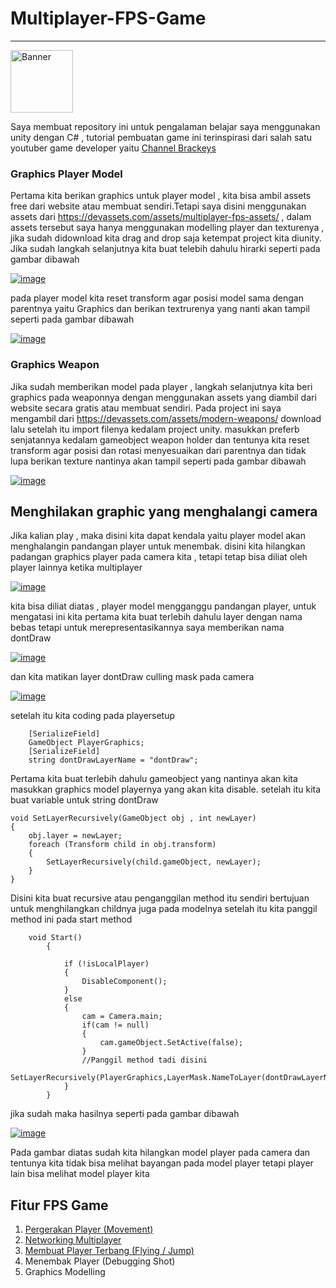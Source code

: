 # Multiplayer-FPS-Game
<hr>
<a href="https://ibb.co/tKKkj19"><img src="https://i.ibb.co/2hhmVpT/Banner.jpg" style="width:100px; margin-left:auto; margin-right:auto;" alt="Banner" border="0"></a>


Saya membuat repository ini untuk pengalaman belajar saya menggunakan unity dengan C# , tutorial pembuatan game ini terinspirasi dari salah satu youtuber game developer yaitu [Channel Brackeys](https://www.youtube.com/user/Brackeys)


### Graphics Player Model 

Pertama kita berikan graphics untuk player model , kita bisa ambil assets free dari website atau membuat sendiri.Tetapi saya disini menggunakan assets dari https://devassets.com/assets/multiplayer-fps-assets/ , dalam assets tersebut saya hanya menggunakan modelling player dan texturenya , jika sudah didownload kita drag and drop saja ketempat project kita diunity. Jika sudah langkah selanjutnya kita buat telebih dahulu hirarki seperti pada gambar dibawah

<a href="https://imgbb.com/"><img src="https://i.ibb.co/QDwMcXF/image.png" alt="image" border="0"></a>

pada player model kita reset transform agar posisi model sama dengan parentnya yaitu Graphics dan berikan textrurenya yang nanti akan tampil seperti pada gambar dibawah

<a href="https://imgbb.com/"><img src="https://i.ibb.co/qdX00f2/image.png" alt="image" border="0"></a>


### Graphics Weapon

Jika sudah memberikan model pada player , langkah selanjutnya kita beri graphics pada weaponnya dengan menggunakan assets yang diambil dari website secara gratis atau membuat sendiri. Pada project ini saya mengambil dari  https://devassets.com/assets/modern-weapons/  download lalu setelah itu import filenya kedalam project unity.
masukkan preferb senjatannya kedalam gameobject weapon holder dan tentunya kita reset transform agar posisi dan rotasi menyesuaikan dari parentnya dan tidak lupa berikan texture nantinya akan tampil seperti pada gambar dibawah 

<a href="https://imgbb.com/"><img src="https://i.ibb.co/yQjP1yc/image.png" alt="image" border="0"></a>


## Menghilakan graphic yang menghalangi camera

Jika kalian play , maka disini kita dapat kendala yaitu player model akan menghalangin pandangan player untuk menembak. disini kita hilangkan padangan graphics player pada camera kita , tetapi tetap bisa diliat oleh player lainnya ketika multiplayer 

<a href="https://ibb.co/hF63y7f"><img src="https://i.ibb.co/gZ2k3jV/image.png" alt="image" border="0"></a>

kita bisa diliat diatas , player model mengganggu pandangan player, untuk mengatasi ini kita pertama kita buat terlebih dahulu layer dengan nama bebas tetapi untuk merepresentasikannya saya memberikan nama dontDraw 

<a href="https://imgbb.com/"><img src="https://i.ibb.co/G2HPCPL/image.png" alt="image" border="0"></a>

dan kita matikan layer dontDraw culling mask pada camera

<a href="https://imgbb.com/"><img src="https://i.ibb.co/6r6w3cf/image.png" alt="image" border="0"></a>

setelah itu kita coding pada playersetup

        [SerializeField]
        GameObject PlayerGraphics;
        [SerializeField]
        string dontDrawLayerName = "dontDraw";

Pertama kita buat terlebih dahulu gameobject yang nantinya akan kita masukkan graphics model playernya yang akan kita disable.
setelah itu kita buat variable untuk string dontDraw

    void SetLayerRecursively(GameObject obj , int newLayer)
    {
        obj.layer = newLayer;
        foreach (Transform child in obj.transform)
        {
            SetLayerRecursively(child.gameObject, newLayer);
        }
    }

Disini kita buat recursive atau penganggilan method itu sendiri bertujuan untuk menghilangkan childnya juga pada modelnya 
setelah itu kita panggil method ini pada start method

        void Start()
            {

                if (!isLocalPlayer)
                {
                    DisableComponent();
                }
                else
                {
                    cam = Camera.main;
                    if(cam != null)
                    {
                        cam.gameObject.SetActive(false);
                    }
                    //Panggil method tadi disini
                    SetLayerRecursively(PlayerGraphics,LayerMask.NameToLayer(dontDrawLayerName));
                }
            }

jika sudah maka hasilnya seperti pada gambar dibawah

<a href="https://ibb.co/LnFYh5n"><img src="https://i.ibb.co/2g9WYNg/image.png" alt="image" border="0"></a>

Pada gambar diatas sudah kita hilangkan model player pada camera dan tentunya kita tidak bisa melihat bayangan pada model player tetapi player lain bisa melihat model player kita


## Fitur FPS Game
  1. [Pergerakan Player (Movement)](https://github.com/RizalFIrdaus/Multiplayer-FPS-Game/tree/Movement-Player)
  2. [Networking Multiplayer](https://github.com/RizalFIrdaus/Multiplayer-FPS-Game/tree/Networking)
  3. [Membuat Player Terbang (Flying / Jump)](https://github.com/RizalFIrdaus/Multiplayer-FPS-Game/tree/Jump)
  4. Menembak Player (Debugging Shot)
  5. Graphics Modelling

  

